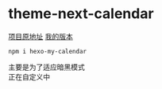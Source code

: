 # theme-next-calendar
[项目原地址](https://github.com/theme-next/theme-next-calendar)
[我的版本](https://www.npmjs.com/package/hexo-my-calendar)

```
npm i hexo-my-calendar
```
主要是为了适应暗黑模式<br>
正在自定义中

